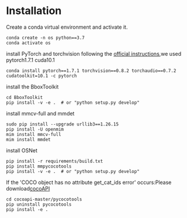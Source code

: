 
# Installation
Create a conda virtual environment and activate it.
```
conda create -n os python==3.7
conda activate os
```
install PyTorch and torchvision following the [official instructions](https://pytorch.org/),we used pytorch1.7.1 cuda10.1
```
conda install pytorch==1.7.1 torchvision==0.8.2 torchaudio==0.7.2 cudatoolkit=10.1 -c pytorch
```
install the BboxToolkit
```
cd BboxToolkit
pip install -v -e .  # or "python setup.py develop"
```
install mmcv-full and mmdet
```
sudo pip install --upgrade urllib3==1.26.15
pip install -U openmim
mim install mmcv-full
mim install mmdet
```
install OSNet
```
pip install -r requirements/build.txt
pip install mmpycocotools
pip install -v -e .  # or "python setup.py develop"
```
If the 'COCO object has no attribute get_cat_ids error' occurs:Please download[cocoAPI](https://github.com/open-mmlab/cocoapi.git#subdirectory=pycocotools)
```
cd cocoapi-master/pycocotools
pip uninstall pycocotools
pip install -e .
```
